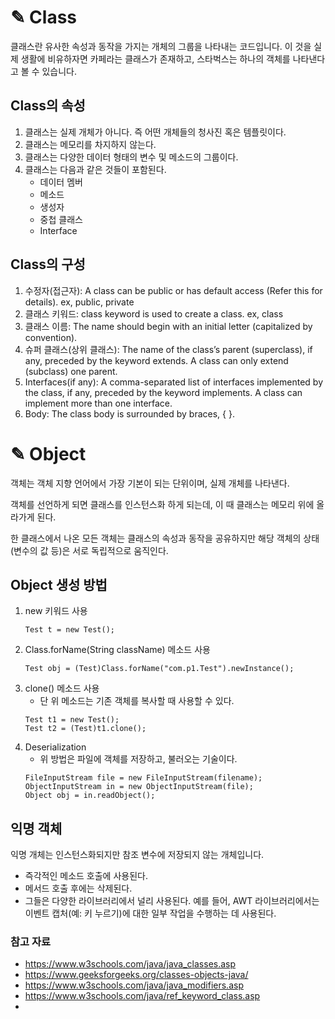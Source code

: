 # ✎ Class
클래스란 유사한 속성과 동작을 가지는 개체의 그룹을 나타내는 코드입니다.
이 것을 실제 생활에 비유하자면 카페라는 클래스가 존재하고, 스타벅스는 하나의 객체를 나타낸다고 볼 수 있습니다.

## Class의 속성
1. 클래스는 실제 개체가 아니다. 즉 어떤 개체들의 청사진 혹은 템플릿이다.
2. 클래스는 메모리를 차지하지 않는다.
3. 클래스는 다양한 데이터 형태의 변수 및 메소드의 그룹이다.
4. 클래스는 다음과 같은 것들이 포함된다.
   - 데이터 멤버 
   - 메소드 
   - 생성자 
   - 중첩 클래스 
   - Interface

## Class의 구성
1. 수정자(접근자): A class can be public or has default access (Refer this for details). ex, public, private
2. 클래스 키워드: class keyword is used to create a class. ex, class
3. 클래스 이름: The name should begin with an initial letter (capitalized by convention). 
4. 슈퍼 클래스(상위 클래스): The name of the class’s parent (superclass), if any, preceded by the keyword extends. A class can only extend (subclass) one parent. 
5. Interfaces(if any): A comma-separated list of interfaces implemented by the class, if any, preceded by the keyword implements. A class can implement more than one interface. 
6. Body: The class body is surrounded by braces, { }.


# ✎ Object
객체는 객체 지향 언어에서 가장 기본이 되는 단위이며, 실제 개체를 나타낸다.

객체를 선언하게 되면 클래스를 인스턴스화 하게 되는데, 이 때 클래스는 메모리 위에 올라가게 된다.

한 클래스에서 나온 모든 객체는 클래스의 속성과 동작을 공유하지만 해당 객체의 상태(변수의 값 등)은 서로 독립적으로 움직인다.

## Object 생성 방법
1. new 키워드 사용
   ```
   Test t = new Test();
   ```
2. Class.forName(String className) 메소드 사용
   ```
   Test obj = (Test)Class.forName("com.p1.Test").newInstance();
   ```
3. clone() 메소드 사용
   - 단 위 메소드는 기존 객체를 복사할 때 사용할 수 있다.
   ```
   Test t1 = new Test();
   Test t2 = (Test)t1.clone();
   ```
4. Deserialization
   - 위 방법은 파일에 객체를 저장하고, 불러오는 기술이다.
   ```
   FileInputStream file = new FileInputStream(filename);
   ObjectInputStream in = new ObjectInputStream(file);
   Object obj = in.readObject();
   ```

## 익명 객체
익명 개체는 인스턴스화되지만 참조 변수에 저장되지 않는 개체입니다.
- 즉각적인 메소드 호출에 사용된다.
- 메서드 호출 후에는 삭제된다.
- 그들은 다양한 라이브러리에서 널리 사용된다. 예를 들어, AWT 라이브러리에서는 이벤트 캡처(예: 키 누르기)에 대한 일부 작업을 수행하는 데 사용된다.

### 참고 자료
- https://www.w3schools.com/java/java_classes.asp
- https://www.geeksforgeeks.org/classes-objects-java/
- https://www.w3schools.com/java/java_modifiers.asp
- https://www.w3schools.com/java/ref_keyword_class.asp
- 